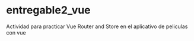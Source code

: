 # entregable2_vue
Actividad para practicar Vue Router and Store en el aplicativo de peliculas con vue
